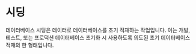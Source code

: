 # 시딩

데이터베이스 시딩은 데이터로 데이터베이스를 초기 적재하는 작업입니다. 이는 개발, 테스트, 또는 프로덕션 데이터베이스 초기화 시 사용하도록 의도된 초기 데이터베이스 적재의 한 형태입니다.